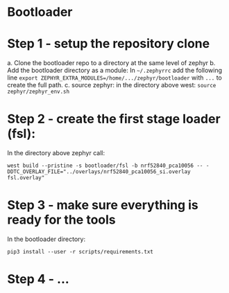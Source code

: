 # Bootloader

# Step 1 - setup the repository clone

a. Clone the bootloader repo to a directory at the same level of zephyr
b. Add the bootloader directory as a module:
   In `~/.zephyrrc` add the following line
   `export ZEPHYR_EXTRA_MODULES=/home/.../zephyr/bootloader`
   with `...` to create the full path.
c. source zephyr: in the directory above west:
   `source zephyr/zephyr_env.sh`

# Step 2 - create the first stage loader (fsl):

In the directory above zephyr call:
```
west build --pristine -s bootloader/fsl -b nrf52840_pca10056 -- -DDTC_OVERLAY_FILE="../overlays/nrf52840_pca10056_si.overlay fsl.overlay"
```

# Step 3 - make sure everything is ready for the tools

In the bootloader directory:
```
pip3 install --user -r scripts/requirements.txt
```

# Step 4 - ...